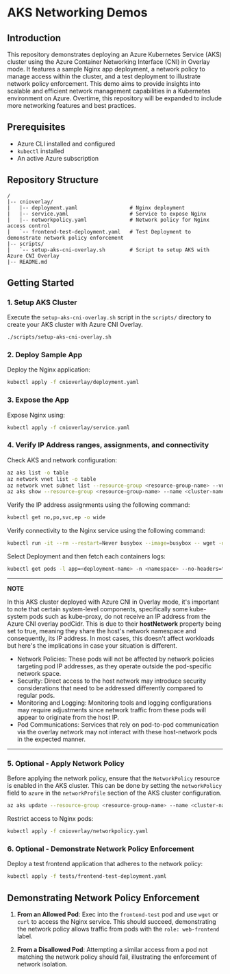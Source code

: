 # AKS Networking Demos

## Introduction

This repository demonstrates deploying an Azure Kubernetes Service (AKS) cluster using the Azure Container Networking Interface (CNI) in Overlay mode. It features a sample Nginx app deployment, a network policy to manage access within the cluster, and a test deployment to illustrate network policy enforcement. This demo aims to provide insights into scalable and efficient network management capabilities in a Kubernetes environment on Azure. Overtime, this repository will be expanded to include more networking features and best practices.

## Prerequisites

- Azure CLI installed and configured
- `kubectl` installed
- An active Azure subscription

## Repository Structure

```
/
|-- cnioverlay/
|   |-- deployment.yaml                 # Nginx deployment
|   |-- service.yaml                    # Service to expose Nginx
|   |-- networkpolicy.yaml              # Network policy for Nginx access control
|   `-- frontend-test-deployment.yaml   # Test Deployment to demonstrate network policy enforcement
|-- scripts/
|   `-- setup-aks-cni-overlay.sh        # Script to setup AKS with Azure CNI Overlay
|-- README.md
```

## Getting Started

### 1. Setup AKS Cluster

Execute the `setup-aks-cni-overlay.sh` script in the `scripts/` directory to create your AKS cluster with Azure CNI Overlay.

```bash
./scripts/setup-aks-cni-overlay.sh
```

### 2. Deploy Sample App

Deploy the Nginx application:

```bash
kubectl apply -f cnioverlay/deployment.yaml
```

### 3. Expose the App

Expose Nginx using:

```bash
kubectl apply -f cnioverlay/service.yaml
```

### 4. Verify IP Address ranges, assignments, and connectivity

Check AKS and network configuration:

```bash
az aks list -o table
az network vnet list -o table
az network vnet subnet list --resource-group <resource-group-name> --vnet-name <vnet-name> -o table
az aks show --resource-group <resource-group-name> --name <cluster-name> --query networkProfile.podCidr --output table
```

Verify the IP address assignments using the following command:

```bash
kubectl get no,po,svc,ep -o wide 
```

Verify connectivity to the Nginx service using the following command:

```bash
kubectl run -it --rm --restart=Never busybox --image=busybox -- wget -qO- http://<nginx-service-ip>
```

Select Deployment and then fetch each containers logs:

```bash
kubectl get pods -l app=<deployment-name> -n <namespace> --no-headers=true | awk '{print $1}' | xargs -I {} kubectl logs {} -n <namespace>
```

---
**NOTE**

In this AKS cluster deployed with Azure CNI in Overlay mode, it's important to note that certain system-level components, specifically some kube-system pods such as kube-proxy, do not receive an IP address from the Azure CNI overlay podCidr. This is due to their **hostNetwork** property being set to true, meaning they share the host's network namespace and consequently, its IP address. In most cases, this doesn't affect workloads but here's the implications in case your situation is different.
* Network Policies: These pods will not be affected by network policies targeting pod IP addresses, as they operate outside the pod-specific network space.
* Security: Direct access to the host network may introduce security considerations that need to be addressed differently compared to regular pods.
* Monitoring and Logging: Monitoring tools and logging configurations may require adjustments since network traffic from these pods will appear to originate from the host IP.
* Pod Communications: Services that rely on pod-to-pod communication via the overlay network may not interact with these host-network pods in the expected manner.

---

### 5. Optional - Apply Network Policy

Before applying the network policy, ensure that the `NetworkPolicy` resource is enabled in the AKS cluster. This can be done by setting the `networkPolicy` field to `azure` in the `networkProfile` section of the AKS cluster configuration.

```bash
az aks update --resource-group <resource-group-name> --name <cluster-name> --network-policy azure
```

Restrict access to Nginx pods:

```bash
kubectl apply -f cnioverlay/networkpolicy.yaml
```

### 6. Optional - Demonstrate Network Policy Enforcement

Deploy a test frontend application that adheres to the network policy:

```bash
kubectl apply -f tests/frontend-test-deployment.yaml
```

## Demonstrating Network Policy Enforcement

1. **From an Allowed Pod**: Exec into the `frontend-test` pod and use `wget` or `curl` to access the Nginx service. This should succeed, demonstrating the network policy allows traffic from pods with the `role: web-frontend` label.

2. **From a Disallowed Pod**: Attempting a similar access from a pod not matching the network policy should fail, illustrating the enforcement of network isolation.
